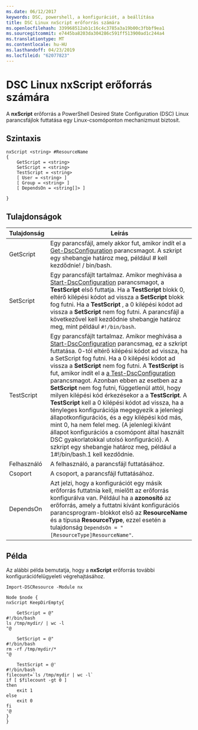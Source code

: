 ```yaml
---
ms.date: 06/12/2017
keywords: DSC, powershell, a konfigurációt, a beállítása
title: DSC Linux nxScript erőforrás számára
ms.openlocfilehash: 339968512ab1c16c4c3785a3a19b00c3fbbf9ea1
ms.sourcegitcommit: e7445ba8203da304286c591ff513900ad1c244a4
ms.translationtype: MT
ms.contentlocale: hu-HU
ms.lasthandoff: 04/23/2019
ms.locfileid: "62077823"
---
```

# <a name="dsc-for-linux-nxscript-resource"></a>DSC Linux nxScript erőforrás számára

A **nxScript** erőforrás a PowerShell Desired State Configuration (DSC) Linux parancsfájlok futtatása egy Linux-csomóponton mechanizmust biztosít.

## <a name="syntax"></a>Szintaxis

```
nxScript <string> #ResourceName
{
    GetScript = <string>
    SetScript = <string>
    TestScript = <string>
    [ User = <string> ]
    [ Group = <string> ]
    [ DependsOn = <string[]> ]

}
```

## <a name="properties"></a>Tulajdonságok

|  Tulajdonság |  Leírás |
|---|---|
| GetScript| Egy parancsfájl, amely akkor fut, amikor indít el a [Get-DscConfiguration](https://technet.microsoft.com/en-us/library/dn521625.aspx) parancsmagot. A szkript egy shebangje határoz meg, például # kell kezdődnie! / bin/bash.|
| SetScript| Egy parancsfájlt tartalmaz. Amikor meghívása a [Start-DscConfiguration](https://technet.microsoft.com/en-us/library/dn521623.aspx) parancsmagot, a **TestScript** első futtatja. Ha a **TestScript** blokk 0, eltérő kilépési kódot ad vissza a **SetScript** blokk fog futni. Ha a **TestScript** , a 0 kilépési kódot ad vissza a **SetScript** nem fog futni. A parancsfájl a következővel kell kezdődnie shebangje határoz meg, mint például `#!/bin/bash`.|
| TestScript| Egy parancsfájlt tartalmaz. Amikor meghívása a [Start-DscConfiguration](https://technet.microsoft.com/en-us/library/dn521623.aspx) parancsmag, ez a szkript futtatása. 0-tól eltérő kilépési kódot ad vissza, ha a SetScript fog futni. Ha a 0 kilépési kódot ad vissza a **SetScript** nem fog futni. A **TestScript** is fut, amikor indít el a [a Test-DscConfiguration](https://technet.microsoft.com/en-us/library/dn407382.aspx) parancsmagot. Azonban ebben az esetben az a **SetScript** nem fog futni, függetlenül attól, hogy milyen kilépési kód érkezésekor a a **TestScript**. A **TestScript** kell a 0 kilépési kódot ad vissza, ha a tényleges konfigurációja megegyezik a jelenlegi állapotkonfigurációs, és a egy kilépési kód más, mint 0, ha nem felel meg. (A jelenlegi kívánt állapot konfigurációs a csomópont által használt DSC gyakorlatokkal utolsó konfiguráció). A szkript egy shebangje határoz meg, például a 1#!/bin/bash.1 kell kezdődnie.|
| Felhasználó| A felhasználó, a parancsfájl futtatásához.|
| Csoport| A csoport, a parancsfájl futtatásához.|
| DependsOn | Azt jelzi, hogy a konfigurációt egy másik erőforrás futtatnia kell, mielőtt az erőforrás konfigurálva van. Például ha a **azonosító** az erőforrás, amely a futtatni kívánt konfigurációs parancsprogram-blokkot első az **ResourceName** és a típusa **ResourceType**, ezzel esetén a tulajdonság `DependsOn = "[ResourceType]ResourceName"`.|

## <a name="example"></a>Példa

Az alábbi példa bemutatja, hogy a **nxScript** erőforrás további konfigurációfelügyeleti végrehajtásához.

```
Import-DSCResource -Module nx

Node $node {
nxScript KeepDirEmpty{

    GetScript = @"
#!/bin/bash
ls /tmp/mydir/ | wc -l
"@

    SetScript = @"
#!/bin/bash
rm -rf /tmp/mydir/*
"@

    TestScript = @'
#!/bin/bash
filecount=`ls /tmp/mydir | wc -l`
if [ $filecount -gt 0 ]
then
    exit 1
else
    exit 0
fi
'@
}
}
```